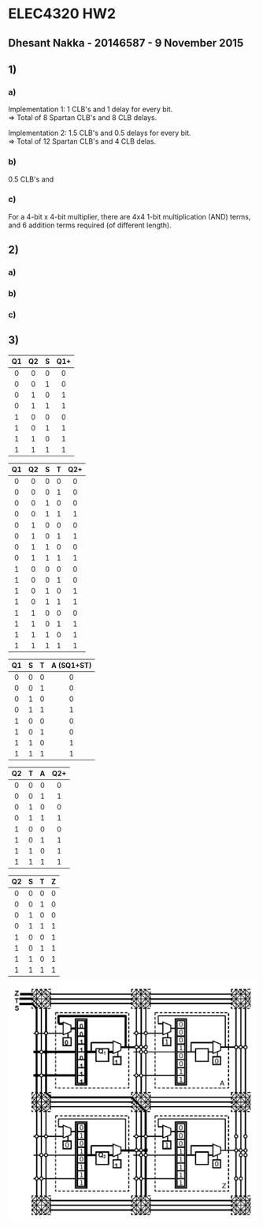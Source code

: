 # ELEC4320 HW2
## Dhesant Nakka - 20146587 - 9 November 2015

## 1)
### a)
Implementation 1:
1 CLB's and 1 delay for every bit.  
=> Total of 8 Spartan CLB's and 8 CLB delays.

Implementation 2:
1.5 CLB's and 0.5 delays for every bit.  
=> Total of 12 Spartan CLB's and 4 CLB delas.

### b)
0.5 CLB's and 

### c)
For a 4-bit x 4-bit multiplier, there are 4x4 1-bit multiplication (AND) terms, and 6 addition terms required (of different length).

## 2)
### a)




### b)

### c)

## 3)
| Q1 | Q2 | S | Q1+ |
|:--:|:--:|:-:|:---:|
| 0  | 0  | 0 | 0   |
| 0  | 0  | 1 | 0   |
| 0  | 1  | 0 | 1   |
| 0  | 1  | 1 | 1   |
| 1  | 0  | 0 | 0   |
| 1  | 0  | 1 | 1   |
| 1  | 1  | 0 | 1   |
| 1  | 1  | 1 | 1   |

| Q1 | Q2 | S | T | Q2+ |
|:--:|:--:|:-:|:-:|:---:|
| 0  | 0  | 0 | 0 | 0   |
| 0  | 0  | 0 | 1 | 0   |
| 0  | 0  | 1 | 0 | 0   |
| 0  | 0  | 1 | 1 | 1   |
| 0  | 1  | 0 | 0 | 0   |
| 0  | 1  | 0 | 1 | 1   |
| 0  | 1  | 1 | 0 | 0   |
| 0  | 1  | 1 | 1 | 1   |
| 1  | 0  | 0 | 0 | 0   |
| 1  | 0  | 0 | 1 | 0   |
| 1  | 0  | 1 | 0 | 1   |
| 1  | 0  | 1 | 1 | 1   |
| 1  | 1  | 0 | 0 | 0   |
| 1  | 1  | 0 | 1 | 1   |
| 1  | 1  | 1 | 0 | 1   |
| 1  | 1  | 1 | 1 | 1   |

| Q1 | S | T | A (SQ1+ST) |
|:--:|:-:|:-:|:----------:|
| 0  | 0 | 0 | 0          |
| 0  | 0 | 1 | 0          |
| 0  | 1 | 0 | 0          |
| 0  | 1 | 1 | 1          |
| 1  | 0 | 0 | 0          |
| 1  | 0 | 1 | 0          |
| 1  | 1 | 0 | 1          |
| 1  | 1 | 1 | 1          |

| Q2 | T | A | Q2+ |
|:--:|:-:|:-:|:---:|
| 0  | 0 | 0 | 0   |
| 0  | 0 | 1 | 1   |
| 0  | 1 | 0 | 0   |
| 0  | 1 | 1 | 1   |
| 1  | 0 | 0 | 0   |
| 1  | 0 | 1 | 1   |
| 1  | 1 | 0 | 1   |
| 1  | 1 | 1 | 1   |

| Q2 | S | T | Z |
|:--:|:-:|:-:|:-:|
| 0  | 0 | 0 | 0 |
| 0  | 0 | 1 | 0 |
| 0  | 1 | 0 | 0 |
| 0  | 1 | 1 | 1 |
| 1  | 0 | 0 | 1 |
| 1  | 0 | 1 | 1 |
| 1  | 1 | 0 | 1 |
| 1  | 1 | 1 | 1 |

![alt text](https://raw.githubusercontent.com/dhesant/elec4320/master/Hw2/q3.png "Routing Diagram")
